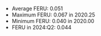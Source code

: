 
* Average FERU: 0.051 
* Maximum FERU: 0.067 in 2020.25 
* Minimum FERU: 0.040 in 2020.00 
* FERU in 2024:Q2: 0.044 

